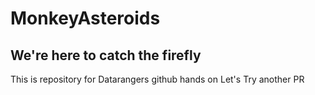 # MonkeyAsteroids

## We're here to catch the firefly
This is repository for Datarangers github hands on
Let's Try another PR
